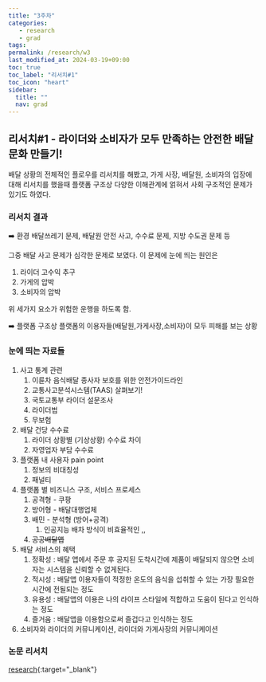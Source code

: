 ```yaml
---
title: "3주차"
categories: 
   - research
   - grad
tags: 
permalink: /research/w3
last_modified_at: 2024-03-19+09:00
toc: true
toc_label: "리서치#1"
toc_icon: "heart"
sidebar:
  title: ""
  nav: grad
---
```

## 리서치#1 - 라이더와 소비자가 모두 만족하는 안전한 배달문화 만들기!

배달 상황의 전체적인 플로우를 리서치를 해봤고, 가게 사장, 배달원, 소비자의 입장에 대해 리서치를 했을때 플랫폼 구조상 다양한 이해관계에 얽혀서 사회 구조적인 문제가 있기도 하였다.

### 리서치 결과
➡️ 환경 배달쓰레기 문제, 배달원 안전 사고, 수수료 문제, 지방 수도권 문제 등

그중 배달 사고 문제가 심각한 문제로 보였다. 이 문제에 눈에 띄는 원인은

1. 라이더 고수익 추구
2. 가게의 압박
3. 소비자의 압박

위 세가지 요소가 위험한 운행을 하도록 함. 

➡️ 플랫폼 구조상 플랫폼의 이용자들(배달원,가게사장,소비자)이 모두 피해를 보는 상황

### 눈에 띄는 자료들

1. 사고 통계 관련
    1. 이륜차 음식배달 종사자 보호를 위한 안전가이드라인
    2. 교통사고분석시스템(TAAS) 살펴보기!
    3. 국토교통부 라이더 설문조사
    4. 라이더법
    5. 무보험
2. 배달 건당 수수료
    1. 라이더 상황별 (기상상황) 수수료 차이
    2. 자영업자 부담 수수료
3. 플랫폼 내 사용자 pain point
    1. 정보의 비대칭성
    2. 패널티
4. 플랫폼 별 비즈니스 구조, 서비스 프로세스
    1. 공격형 - 쿠팡
    2. 방어형 - 배달대행업체
    3. 배민 - 분석형 (방어+공격)
        1. 인공지능 배차 방식이 비효율적인 ,,
    4. ~~공공배달앱~~
5. 배달 서비스의 혜택
    1. 정확성 : 배달 앱에서 주문 후 공지된 도착시간에 제품이 배달되지 않으면 소비자는 시스템을 신뢰할 수 없게된다.
    2. 적시성 : 배달앱 이용자들이 적정한 온도의 음식을 섭취할 수 있는 가장 필요한 시간에 전될되는 정도
    3. 유용성 : 배달앱의 이용은 나의 라이프 스타일에 적합하고 도움이 된다고 인식하는 정도
    4. 즐거움 : 배달앱을 이용함으로써 즐겁다고 인식하는 정도
6. 소비자와 라이더의 커뮤니케이션, 라이더와 가게사장의 커뮤니케이션

### 논문 리서치 
[research](https://frost-planet-6f9.notion.site/dc48c1fbab0549cd9c8df4d1c8aa3f66?v=efffaf8baa774084b342dd11827ec3d4&pvs=4){:target="_blank"}